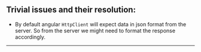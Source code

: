 Trivial issues and their resolution:
---

- By default angular `HttpClient` will expect data in json format from the server. So from the server we might need to format the response accordingly.

































----
